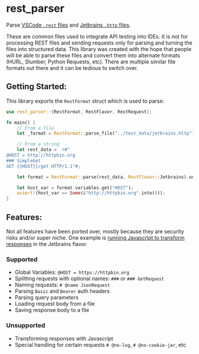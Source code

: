 # rest_parser

Parse [VSCode `.rest` files](https://github.com/Huachao/vscode-restclient) and [Jetbrains `.http` files](https://www.jetbrains.com/help/idea/http-client-in-product-code-editor.html).

These are common files used to integrate API testing into IDEs.
It is not for processing REST files and sending requests only for parsing and turning the files into structured data.
This library was created with the hope that people will be able to parse these files and convert them into alternate formats (HURL, Slumber, Python Requests, etc).
There are multiple similar file formats out there and it can be tedious to switch over.

## Getting Started:

This library exports the `RestFormat` struct which is used to parse:
```rust
use rest_parser::{RestFormat, RestFlavor, RestRequest};

fn main() {
    // From a file
    let _format = RestFormat::parse_file("../test_data/jetbrains.http").unwrap();

    // From a string
    let rest_data =  r#"
@HOST = http://httpbin.org
### SimpleGet
GET {{HOST}}/get HTTP/1.1"#;

    let format = RestFormat::parse(rest_data, RestFlavor::Jetbrains).unwrap();

    let host_var = format.variables.get("HOST");
    assert!(host_var == Some(&"http://httpbin.org".into()));
}
```

## Features:
Not all features have been ported over, mostly because they are security risks and/or super niche.
One example is [running Javascript to transform responses](https://www.jetbrains.com/help/idea/exploring-http-syntax.html#per_request_variables) in the Jetbrains flavor.

### Supported
- Global Variables: `@HOST = https://httpbin.org`
- Splitting requests with optional names: `###` or `### GetRequest`
- Naming requests: `# @name JsonRequest`
- Parsing `Basic` and `Bearer` auth headers
- Parsing query parameters
- Loading request body from a file
- Saving response body to a file

### Unsupported
- Transforming responses with Javascript
- Special handling for certain requests `# @no-log`, `# @no-cookie-jar`, etc
